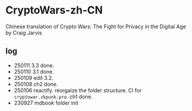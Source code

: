 # CryptoWars-zh-CN
Chinese translation of Crypto Wars: The Fight for Privacy in the Digital Age by Craig Jarvis

## log
- 250111 3.3 done.
- 250110 3.1 done.
- 250109 edit 3.2.
- 250108 ch2 done.
- 250106 reactify. reorgaize the folder structure. CI for `cryptowar.zkpunk.pro`. ch1 done.
- 230927 mdbook folder init

